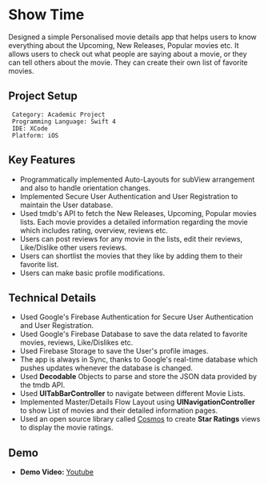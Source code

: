 # Show Time
 Designed a simple Personalised movie details app that helps users to know everything about the Upcoming, New Releases,
 Popular movies etc. It allows users to check out what people are saying about a movie, or they can tell others
 about the movie. They can create their own list of favorite movies.


## Project Setup
```
 Category: Academic Project 
 Programming Language: Swift 4
 IDE: XCode
 Platform: iOS
 ```
 
## Key Features
 * Programmatically implemented Auto-Layouts for subView arrangement and also to handle orientation changes.
 * Implemented Secure User Authentication and User Registration to maintain the User database.
 * Used tmdb's API to fetch the New Releases, Upcoming, Popular movies lists. Each movie provides a detailed
   information regarding the movie which includes rating, overview, reviews etc.
 * Users can post reviews for any movie in the lists, edit their reviews, Like/Dislike other users reviews.
 * Users can shortlist the movies that they like by adding them to their favorite list.
 * Users can make basic profile modifications.
 
## Technical Details
 * Used Google's Firebase Authentication for Secure User Authentication and User Registration.
 * Used Google's Firebase Database to save the data related to favorite movies, reviews, Like/Dislikes etc.
 * Used Firebase Storage to save the User's profile images.
 * The app is always in Sync, thanks to Google's real-time database which pushes updates whenever the 
   database is changed.
 * Used **Decodable** Objects to parse and store the JSON data provided by the tmdb API.
 * Used **UITabBarController** to navigate between different Movie Lists.
 * Implemented Master/Details Flow Layout using **UINavigationController** to show List of movies and their
   detailed information pages.
 * Used an open source library called [Cosmos](https://github.com/evgenyneu/Cosmos) to create **Star Ratings**
   views to display the movie ratings.
 
 ## Demo
  * **Demo Video:** [Youtube](https://www.youtube.com/watch?v=NcVGLr4Sb5I&feature=youtu.be)
 
 
 
 
